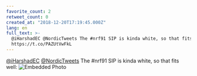 ```yaml
---
favorite_count: 2
retweet_count: 0
created_at: "2018-12-20T17:19:45.000Z"
lang: en
full_text: >-
  @iHarshadEC @NordicTweets The #nrf91 SIP is kinda white, so that fits well:
  https://t.co/PAZUtVwFkL
---
```


[@iHarshadEC](https://twitter.com/iHarshadEC)
[@NordicTweets](https://twitter.com/NordicTweets) The #nrf91 SIP is kinda white,
so that fits well:
![Embedded Photo](https://twitter-media-coderbyheart.s3.eu-north-1.amazonaws.com/1075802949350293504-Du4FExkXcAEM8ev.jpg)
